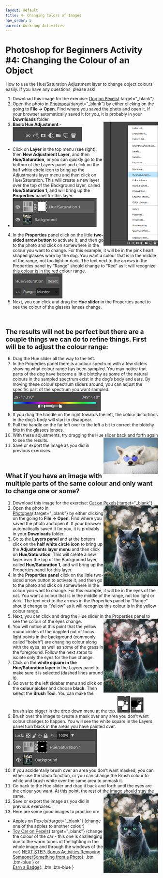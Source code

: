 ```yaml
---
layout: default
title: 4- Changing Colors of Images
nav_order: 5
parent: Workshop Activities
---
```

# Photoshop for Beginners Activity #4: Changing the Colour of an Object
How to use the Hue/Saturation Adjustment layer to change object colours easily. If you have any questions, please ask!

1. Download this image for the exercise: [Dog on Pexels](https://www.pexels.com/photo/medium-short-coated-white-dog-on-white-textile-2607544/ ){:target="_blank"}
2. Open the photo in [Photopea](https://www.photopea.com/){:target="_blank"} by either clicking on the going to **File -> Open**. Find where you saved the photo and open it. If your browser automatically saved it for you, it is probably in your **Downloads** folder.
3. **Basic Hue Adjustment**:- <img src="images/adjustmentlayerhue.png" style="float:right;width:180px;" alt="Hue Adjustment Layer">
 ![Properties Adjustment](images/adjustmentlayer1.png)
- Click on **Layer** in the top menu (see right), then **New Adjustment Layer**, and then **Hue/Saturation**, or you can quickly go to the bottom of the Layers panel and click on the half white circle icon to bring up the Adjustments layer menu and then click on Hue/Saturation. This will create a new layer over the top of the Background layer, called **Hue/Saturation 1**, and will bring up the **Properties** panel for this layer.
-  ![Layer Hue Saturation](images/huesaturation.png)
4. In the **Properties** panel click on the little **two-sided arrow button** to activate it, and then go to the photo and click on somewhere in the colour you want to change. For this example, it will be in the pink heart shaped glasses worn by the dog. You want a colour that is in the middle of the range, not too light or dark. The text next to the arrows in the Properties panel by “Range” should change to “Red” as it will recognize this colour is in the red colour range. <br>
 ![Properties Click Range](images/pickrange.png)
5. Next, you can click and drag the **Hue slider** in the Properties panel to see the colour of the glasses lenses change. <br>
<br>

## The results will not be perfect but there are a couple things we can do to refine things. First will be to adjust the colour range:
6. Drag the Hue slider all the way to the left.
7. In the Properties panel there is a colour spectrum with a few sliders showing what colour range has been sampled. You may notice that parts of the dog have become a little blotchy as some of the natural colours in the sampled spectrum exist in the dog’s body and ears. By moving these colour spectrum sliders around, you can adjust the specific part of the spectrum you want sampled. 
 ![Properties Spectrum](images/spectrum2.png)
8. If you drag the handle on the right towards the left, the colour distortions in the dog’s body will start to disappear.
9. Pull the handle on the far left over to the left a bit to correct the blotchy bits in the glasses lenses.
10. With these adjustments, try dragging the Hue slider back and forth again to see the results. <img src="images/dogblue.png" style="float:right;width:180px;" alt="White Dog Blue Glasses">
11. Save or export the image as you did in previous exercises.<br><br><br>

## What if you have an image with multiple parts of the same colour and only want to change one or some?
1. Download this image for the exercise: [Cat on Pexels](https://www.pexels.com/photo/selective-focus-photo-of-grey-cat-1521304/){:target="_blank"}<img src="images/cat.png" style="float:right;width:180px;" alt="Grey Cat in Grass">
2. Open the photo in [Photopea](https://www.photopea.com/){:target="_blank"} by either clicking on the going to **File -> Open**. Find where you saved the photo and open it. If your browser automatically saved it for you, it is probably in your **Downloads** folder.
3. Go to the **Layers panel** and at the bottom click on the **half white circle icon** to bring up the **Adjustments layer menu** and then click on **Hue/Saturation**. This will create a new layer over the top of the Background layer, called **Hue/Saturation 1**, and will bring up the Properties panel for this layer.
4. In the **Properties panel** click on the little two-sided arrow button to activate it, and then go to the photo and click on somewhere in the colour you want to change. For this example, it will be in the eyes of the cat. You want a colour that is in the middle of the range, not too light or dark. The text next to the arrows in the Properties panel by “Range” should change to “Yellow” as it will recognize this colour is in the yellow colour range.
5. Next, you can click and drag the Hue slider in the Properties panel to see the colour of the eyes change.<img src="images/cathue.png" style="float:right;width:180px;" alt="Grey Cat in Grass Magenta Eyes">
6. You will notice at this point that the yellow round circles of the dappled out of focus light points in the background (commonly called “bokeh”) are changing colour along with the eyes, as well as some of the grass in the foreground. Follow the next steps to isolate only the eyes for the hue change.
7. Click on the **white square in the Hue/Saturation layer** in the Layers panel to make sure it is selected (dashed lines around it).
8. Go over to the left sidebar menu and click on the **colour picker** and choose **black**. Then select the **Brush Tool**. You can make the brush size bigger in the drop down menu at the top.  ![Sidebar Colour](images/colourpicker.png) ![Sidebar Colour 2](images/colourpicker2.png)
9. Brush over the image to create a mask over any area you don’t want colour changes to happen. You will see the white square in the Layers panel turn black in the areas you have painted over.  ![Layers Mask](images/catmask.png)
10. If you accidentally brush over an area you don’t want masked, you can either use the Undo function, or you can change the Brush colour to white and brush white over the same area to unmask it.
11. Go back to the Hue slider and drag it back and forth until the eyes are the colour you want. At this point, the rest of the image should stay the same. <img src="images/catending.png" style="float:right;width:180px;" alt="Grey Cat in Grass Blue Eyes">
12. Save or export the image as you did in previous exercises.
13. Here are some good images to practice on:
- [Apples on Pexels](https://www.pexels.com/photo/dried-eucalyptus-branch-and-apples-on-a-white-surface-4856745/){:target="_blank"} (change one of the apples to another colour)
- [Toy Car on Pexels](https://www.pexels.com/photo/selective-focus-photography-of-yellow-car-toy-243206/){:target="_blank"} (change the colour of the car - this one is challenging due to the warm tones of the lighting in the whole image and through the windows of the car)
[NEXT STEP: Bonus Activities Removing Someone/Something from a Photo](removing-parts-photo.html){: .btn .btn-blue } or<br>
[Earn a Badge](informal-credentials.html){: .btn .btn-blue }
